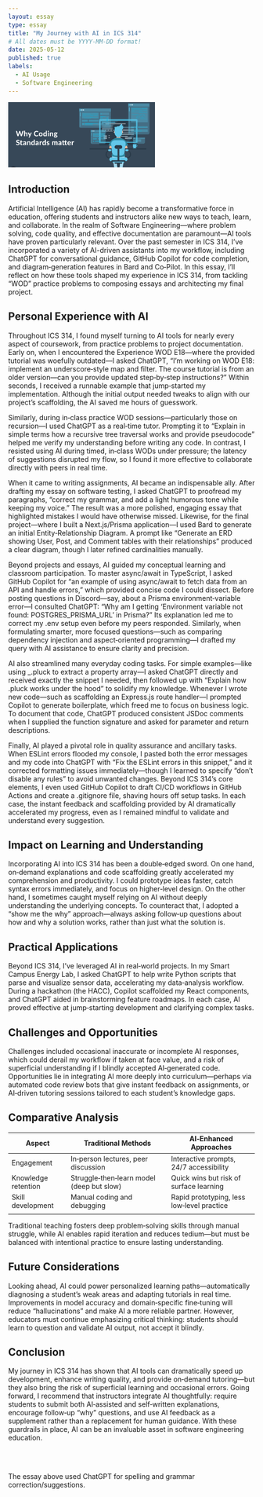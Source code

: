 ```yaml
---
layout: essay
type: essay
title: "My Journey with AI in ICS 314"
# All dates must be YYYY-MM-DD format!
date: 2025-05-12
published: true
labels:
  - AI Usage
  - Software Engineering
---
```


<img width="300px" class="rounded float-start pe-4" src="../img/CodingStandards.png">

<br>

## Introduction

Artificial Intelligence (AI) has rapidly become a transformative force in education, offering students and instructors alike new ways to teach, learn, and collaborate. In the realm of Software Engineering—where problem solving, code quality, and effective documentation are paramount—AI tools have proven particularly relevant. Over the past semester in ICS 314, I’ve incorporated a variety of AI-driven assistants into my workflow, including ChatGPT for conversational guidance, GitHub Copilot for code completion, and diagram‑generation features in Bard and Co‑Pilot. In this essay, I’ll reflect on how these tools shaped my experience in ICS 314, from tackling “WOD” practice problems to composing essays and architecting my final project.

## Personal Experience with AI

Throughout ICS 314, I found myself turning to AI tools for nearly every aspect of coursework, from practice problems to project documentation. Early on, when I encountered the Experience WOD E18—where the provided tutorial was woefully outdated—I asked ChatGPT, “I’m working on WOD E18: implement an underscore‑style map and filter. The course tutorial is from an older version—can you provide updated step‑by‑step instructions?” Within seconds, I received a runnable example that jump‑started my implementation. Although the initial output needed tweaks to align with our project’s scaffolding, the AI saved me hours of guesswork.

Similarly, during in‑class practice WOD sessions—particularly those on recursion—I used ChatGPT as a real‑time tutor. Prompting it to “Explain in simple terms how a recursive tree traversal works and provide pseudocode” helped me verify my understanding before writing any code. In contrast, I resisted using AI during timed, in‑class WODs under pressure; the latency of suggestions disrupted my flow, so I found it more effective to collaborate directly with peers in real time.

When it came to writing assignments, AI became an indispensable ally. After drafting my essay on software testing, I asked ChatGPT to proofread my paragraphs, “correct my grammar, and add a light humorous tone while keeping my voice.” The result was a more polished, engaging essay that highlighted mistakes I would have otherwise missed. Likewise, for the final project—where I built a Next.js/Prisma application—I used Bard to generate an initial Entity‑Relationship Diagram. A prompt like “Generate an ERD showing User, Post, and Comment tables with their relationships” produced a clear diagram, though I later refined cardinalities manually.

Beyond projects and essays, AI guided my conceptual learning and classroom participation. To master async/await in TypeScript, I asked GitHub Copilot for “an example of using async/await to fetch data from an API and handle errors,” which provided concise code I could dissect. Before posting questions in Discord—say, about a Prisma environment‑variable error—I consulted ChatGPT: “Why am I getting ‘Environment variable not found: POSTGRES_PRISMA_URL’ in Prisma?” Its explanation led me to correct my .env setup even before my peers responded. Similarly, when formulating smarter, more focused questions—such as comparing dependency injection and aspect‑oriented programming—I drafted my query with AI assistance to ensure clarity and precision.

AI also streamlined many everyday coding tasks. For simple examples—like using _.pluck to extract a property array—I asked ChatGPT directly and received exactly the snippet I needed, then followed up with “Explain how .pluck works under the hood” to solidify my knowledge. Whenever I wrote new code—such as scaffolding an Express.js route handler—I prompted Copilot to generate boilerplate, which freed me to focus on business logic. To document that code, ChatGPT produced consistent JSDoc comments when I supplied the function signature and asked for parameter and return descriptions.

Finally, AI played a pivotal role in quality assurance and ancillary tasks. When ESLint errors flooded my console, I pasted both the error messages and my code into ChatGPT with “Fix the ESLint errors in this snippet,” and it corrected formatting issues immediately—though I learned to specify “don’t disable any rules” to avoid unwanted changes. Beyond ICS 314’s core elements, I even used GitHub Copilot to draft CI/CD workflows in GitHub Actions and create a .gitignore file, shaving hours off setup tasks. In each case, the instant feedback and scaffolding provided by AI dramatically accelerated my progress, even as I remained mindful to validate and understand every suggestion.

## Impact on Learning and Understanding

Incorporating AI into ICS 314 has been a double‑edged sword. On one hand, on‑demand explanations and code scaffolding greatly accelerated my comprehension and productivity. I could prototype ideas faster, catch syntax errors immediately, and focus on higher‑level design. On the other hand, I sometimes caught myself relying on AI without deeply understanding the underlying concepts. To counteract that, I adopted a “show me the why” approach—always asking follow‑up questions about how and why a solution works, rather than just what the solution is.

## Practical Applications

Beyond ICS 314, I’ve leveraged AI in real‑world projects. In my Smart Campus Energy Lab, I asked ChatGPT to help write Python scripts that parse and visualize sensor data, accelerating my data‑analysis workflow. During a hackathon (the HACC), Copilot scaffolded my React components, and ChatGPT aided in brainstorming feature roadmaps. In each case, AI proved effective at jump‑starting development and clarifying complex tasks.

## Challenges and Opportunities

Challenges included occasional inaccurate or incomplete AI responses, which could derail my workflow if taken at face value, and a risk of superficial understanding if I blindly accepted AI‑generated code. Opportunities lie in integrating AI more deeply into curriculum—perhaps via automated code review bots that give instant feedback on assignments, or AI‑driven tutoring sessions tailored to each student’s knowledge gaps.

## Comparative Analysis

| Aspect                          | Traditional Methods                                   | AI‑Enhanced Approaches                     |
| -------------------             | -----------------------------------------             | ------------------------------------------ |
| Engagement                      | In‑person lectures, peer discussion                   | Interactive prompts, 24/7 accessibility    |
| Knowledge retention             | Struggle‑then‑learn model (deep but slow)             | Quick wins but risk of surface learning    |
| Skill development               | Manual coding and debugging                           | Rapid prototyping, less low‑level practice |
|                                 |                                                       |                                            |

Traditional teaching fosters deep problem‑solving skills through manual struggle, while AI enables rapid iteration and reduces tedium—but must be balanced with intentional practice to ensure lasting understanding.

## Future Considerations

Looking ahead, AI could power personalized learning paths—automatically diagnosing a student’s weak areas and adapting tutorials in real time. Improvements in model accuracy and domain‑specific fine‑tuning will reduce “hallucinations” and make AI a more reliable partner. However, educators must continue emphasizing critical thinking: students should learn to question and validate AI output, not accept it blindly.

## Conclusion

My journey in ICS 314 has shown that AI tools can dramatically speed up development, enhance writing quality, and provide on‑demand tutoring—but they also bring the risk of superficial learning and occasional errors. Going forward, I recommend that instructors integrate AI thoughtfully: require students to submit both AI‑assisted and self‑written explanations, encourage follow‑up “why” questions, and use AI feedback as a supplement rather than a replacement for human guidance. With these guardrails in place, AI can be an invaluable asset in software engineering education.

<br><br>

The essay above used ChatGPT for spelling and grammar correction/suggestions.
